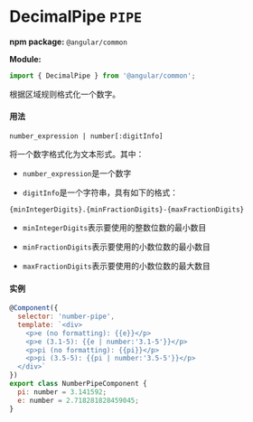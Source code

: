 # DecimalPipe `PIPE`
**npm package:** `@angular/common`

**Module:**
```javascript
import { DecimalPipe } from '@angular/common';
```
根据区域规则格式化一个数字。

#### 用法
`number_expression | number[:digitInfo]`

将一个数字格式化为文本形式。其中：

* `number_expression`是一个数字

* `digitInfo`是一个字符串，具有如下的格式：

`{minIntegerDigits}.{minFractionDigits}-{maxFractionDigits}`
  * `minIntegerDigits`表示要使用的整数位数的最小数目
  
  * `minFractionDigits`表示要使用的小数位数的最小数目
  
  * `maxFractionDigits`表示要使用的小数位数的最大数目
  
#### 实例
```javascript
@Component({
  selector: 'number-pipe',
  template: `<div>
    <p>e (no formatting): {{e}}</p>
    <p>e (3.1-5): {{e | number:'3.1-5'}}</p>
    <p>pi (no formatting): {{pi}}</p>
    <p>pi (3.5-5): {{pi | number:'3.5-5'}}</p>
  </div>`
})
export class NumberPipeComponent {
  pi: number = 3.141592;
  e: number = 2.718281828459045;
}
```

